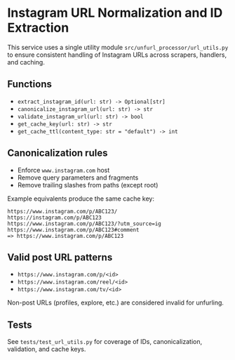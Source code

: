 # Instagram URL Normalization and ID Extraction

This service uses a single utility module `src/unfurl_processor/url_utils.py` to ensure consistent handling of Instagram URLs across scrapers, handlers, and caching.

## Functions

- `extract_instagram_id(url: str) -> Optional[str]`
- `canonicalize_instagram_url(url: str) -> str`
- `validate_instagram_url(url: str) -> bool`
- `get_cache_key(url: str) -> str`
- `get_cache_ttl(content_type: str = "default") -> int`

## Canonicalization rules

- Enforce `www.instagram.com` host
- Remove query parameters and fragments
- Remove trailing slashes from paths (except root)

Example equivalents produce the same cache key:

```text
https://www.instagram.com/p/ABC123/
https://instagram.com/p/ABC123
https://www.instagram.com/p/ABC123/?utm_source=ig
https://www.instagram.com/p/ABC123#comment
=> https://www.instagram.com/p/ABC123
```

## Valid post URL patterns

- `https://www.instagram.com/p/<id>`
- `https://www.instagram.com/reel/<id>`
- `https://www.instagram.com/tv/<id>`

Non-post URLs (profiles, explore, etc.) are considered invalid for unfurling.

## Tests

See `tests/test_url_utils.py` for coverage of IDs, canonicalization, validation, and cache keys.


